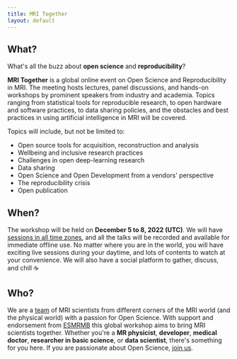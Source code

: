 ```yaml
---
title: MRI Together
layout: default
---
```





## What?

What's all the buzz about **open science** and **reproducibility**?

**MRI Together** is a global online event on Open Science and Reproducibility in MRI. The meeting hosts lectures, panel discussions, and hands-on workshops by prominent speakers from industry and academia. Topics ranging from statistical tools for reproducible research, to open hardware and software practices, to data sharing policies, and the obstacles and best practices in using artificial intelligence in MRI will be covered.

Topics will include, but not be limited to:

* Open source tools for acquisition, reconstruction and analysis
* Wellbeing and inclusive research practices
* Challenges in open deep-learning research
* Data sharing
* Open Science and Open Development from a vendors' perspective
* The reproducibility crisis
* Open publication


## When?
The workshop will be held on **December 5 to 8, 2022 (UTC)**. We will have [sessions in all time zones](/schedule), and all the talks will be recorded and available for immediate offline use. No matter where you are in the world, you will have exciting live sessions during your daytime, and lots of contents to watch at your convenience.
We will also have a social platform to gather, discuss, and chill ☕️


## Who?
We are a [team](/committee) of MRI scientists from different corners of the MRI world (and the physical world) with a passion for Open Science. With support and endorsement from [ESMRMB](https://esmrmb.org/) this global workshop aims to bring MRI scientists together. 
Whether you're a **MR physicist**, **developer**, **medical doctor**, **researcher in basic science**, or **data scientist**, there's something for you here. If you are passionate about Open Science, [join us](/registration).

